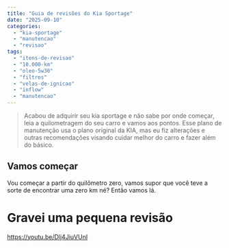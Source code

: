 ```yaml
---
title: "Guia de revisões do Kia Sportage"
date: "2025-09-10"
categories:
  - "kia-sportage"
  - "manutencao"
  - "revisao"
tags:
  - "itens-de-revisao"
  - "10.000-km"
  - "oleo-5w30"
  - "filtros"
  - "velas-de-ignicao"
  - "inflow"
  - "manutencao"
---
```


> Acabou de adquirir seu kia sportage e não sabe por onde começar, leia a quilometragem do seu carro e vamos aos pontos.
> Esse plano de manutenção usa o plano original da KIA, mas eu fiz alterações e outras recomendações visando cuidar melhor do carro e fazer além do básico.

## Vamos começar

Vou começar a partir do quilômetro zero, vamos supor que você teve a sorte de encontrar uma zero km né? Então vamos lá. 

<div id="maintenance-plan" ></div>


# Gravei uma pequena revisão

https://youtu.be/Dlj4JiuVUnI
